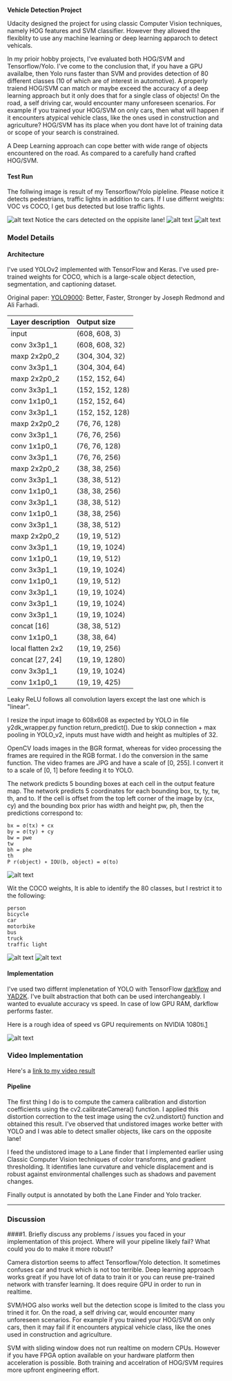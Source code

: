 **Vehicle Detection Project**

Udacity designed the project for using classic Computer Vision techniques, namely HOG features and SVM classifier. However they allowed the flexiblity to use any machine learning or deep learning apparoch to detect vehicals. 

In my prioir hobby projects, I've evaluated both HOG/SVM and Tensorflow/Yolo. I've come to the conclusion that, if you have a GPU availalbe, then Yolo runs faster than SVM and provides detection of 80 different classes (10 of which are of interest in automotive). A properly traiend HOG/SVM can match or maybe exceed the accuracy of a deep learning approach but it only does that for a single class of objects! On the road, a self driving car, would encounter many unforeseen scenarios. For example if you trained your HOG/SVM on only cars, then what will happen if it encounters atypical vehicle class, like the ones used in construction and agriculture? HOG/SVM has its place when you dont have lot of training data or scope of your search is constrained. 

A Deep Learning approach can cope better with wide range of objects encountered on the road. As compared to a carefully hand crafted HOG/SVM. 

[//]: # (Image References)
[image1]: ./output_images/out2.jpg
[image2]: ./output_images/out5.jpg
[image3]: ./output_images/out8.jpg
[image4]: ./examples/sliding_window.jpg
[image5]: ./examples/yolo-pipe.png
[image6]: ./examples/grid.png
[image7]: ./examples/yolo-out.png
[image8]: https://user-images.githubusercontent.com/10645701/30238192-b8fd9a84-9574-11e7-9792-4a6529f7894c.png
[video1]: ./project_video.mp4

#### Test Run

The follwing image is result of my Tensorflow/Yolo pipleline. Please notice it detects pedestrians, traffic lights in addition to cars. If I use differnt weights: VOC vs COCO, I get bus detected but lose traffic lights.

![alt text][image1]
Notice the cars detected on the oppisite lane!
![alt text][image2]
![alt text][image3]

### Model Details
#### Architecture
I've used YOLOv2 implemented with TensorFlow and Keras.  I've used pre-trained weights for COCO, which is a large-scale object detection, segmentation, and captioning dataset.

Original paper: [YOLO9000](https://arxiv.org/pdf/1612.08242.pdf): Better, Faster, Stronger by Joseph Redmond and Ali Farhadi.

| Layer description                | Output size|
|:---------------------------------|:--------------|
| input                            | (608, 608, 3)|
| conv 3x3p1_1                     | (608, 608, 32)|
| maxp 2x2p0_2                     | (304, 304, 32)|
| conv 3x3p1_1                     | (304, 304, 64)|
| maxp 2x2p0_2                     | (152, 152, 64)|
| conv 3x3p1_1                     | (152, 152, 128)|
| conv 1x1p0_1                     | (152, 152, 64)|
| conv 3x3p1_1                     | (152, 152, 128)|
| maxp 2x2p0_2                     | (76, 76, 128)|
| conv 3x3p1_1                     | (76, 76, 256)|
| conv 1x1p0_1                     | (76, 76, 128)|
| conv 3x3p1_1                     | (76, 76, 256)|
| maxp 2x2p0_2                     | (38, 38, 256)|
| conv 3x3p1_1                     | (38, 38, 512)|
| conv 1x1p0_1                     | (38, 38, 256)|
| conv 3x3p1_1                     | (38, 38, 512)|
| conv 1x1p0_1                     | (38, 38, 256)|
| conv 3x3p1_1                     | (38, 38, 512)|
| maxp 2x2p0_2                     | (19, 19, 512)|
| conv 3x3p1_1                     | (19, 19, 1024)|
| conv 1x1p0_1                     | (19, 19, 512)|
| conv 3x3p1_1                     | (19, 19, 1024)|
| conv 1x1p0_1                     | (19, 19, 512)|
| conv 3x3p1_1                     | (19, 19, 1024)|
| conv 3x3p1_1                     | (19, 19, 1024)|
| conv 3x3p1_1                     | (19, 19, 1024)|
| concat [16]                      | (38, 38, 512)|
| conv 1x1p0_1                     | (38, 38, 64)|
| local flatten 2x2                | (19, 19, 256)|
| concat [27, 24]                  | (19, 19, 1280)|
| conv 3x3p1_1                     | (19, 19, 1024)|
| conv 1x1p0_1                     | (19, 19, 425)|

Leaky ReLU follows all convolution layers except the last one which is "linear".

I resize the input image to 608x608 as expected by YOLO in file y2dk_wrapper.py function return_predict(). Due to skip connection + max pooling in YOLO_v2, inputs must have width and height as multiples of 32.

OpenCV loads images in the BGR format, whereas for video processing the frames are required in the RGB format. I do the conversion in the same function. The video frames are JPG and have a scale of [0, 255]. I convert it to a scale of [0, 1] before feeding it to YOLO.

The network predicts 5 bounding boxes at each cell in the output feature map. The network predicts 5 coordinates
for each bounding box, tx, ty, tw, th, and to. If the cell is offset from the top left corner of the image by (cx, cy) and the bounding box prior has width and height pw, ph, then the predictions correspond to:

    bx = σ(tx) + cx
    by = σ(ty) + cy
    bw = pwe
    tw
    bh = phe
    th
    P r(object) ∗ IOU(b, object) = σ(to)

![alt text][image6]

Wit the COCO weights, It is able to identify the 80 classes, but I restrict it to the following:

    person
    bicycle
    car
    motorbike
    bus
    truck
    traffic light

![alt text][image5]
![alt text][image7]



#### Implementation
I've used two differnt implenetation of YOLO with TensorFlow [darkflow](https://github.com/thtrieu/darkflow) and [YAD2K](https://github.com/allanzelener/YAD2K). I've built abstraction that both can be used interchangeably. I wanted to evualute accuracy vs speed. In case of low GPU RAM, darkflow performs faster.

Here is a rough idea of speed vs GPU requirements on NVIDIA 1080ti.[1](https://github.com/zhreshold/mxnet-yolo/issues/13)

![alt text][image8]

### Video Implementation

Here's a [link to my video result](./project_video_output.mp4)

#### Pipeline
The first thing I do is to compute the camera calibration and distortion coefficients using the cv2.calibrateCamera() function. I applied this distortion correction to the test image using the cv2.undistort() function and obtained this result. I've observed that undistored images worke better with YOLO and I was able to detect smaller objects, like cars on the opposite lane!

I feed the undistored image to a Lane finder that I implemented earlier using Classic Computer Vision techniques of color transforms, and gradient thresholding. It identifies lane curvature and vehicle displacement and is robust against environmental challenges such as shadows and pavement changes.

Finally output is annotated by both the Lane Finder and Yolo tracker.

---

### Discussion

####1. Briefly discuss any problems / issues you faced in your implementation of this project.  Where will your pipeline likely fail?  What could you do to make it more robust?

Camera distortion seems to affect Tensorflow/Yolo detection. It sometimes confuses car and truck which is not too terrible. Deep learning approach works great if you have lot of data to train it or you can reuse pre-trained network with transfer learning. It does require GPU in order to run in realtime. 

SVM/HOG also works well but the detection scope is limited to the class you trined it for.  On the road, a self driving car, would encounter many unforeseen scenarios. For example if you trained your HOG/SVM on only cars, then it may fail if it encounters atypical vehicle class, like the ones used in construction and agriculture.

SVM with sliding window does not run realtime on modern CPUs. However if you have FPGA option available on your hardware platform then acceleration is possible. Both training and accelration of HOG/SVM requires more upfront engineering effort. 

